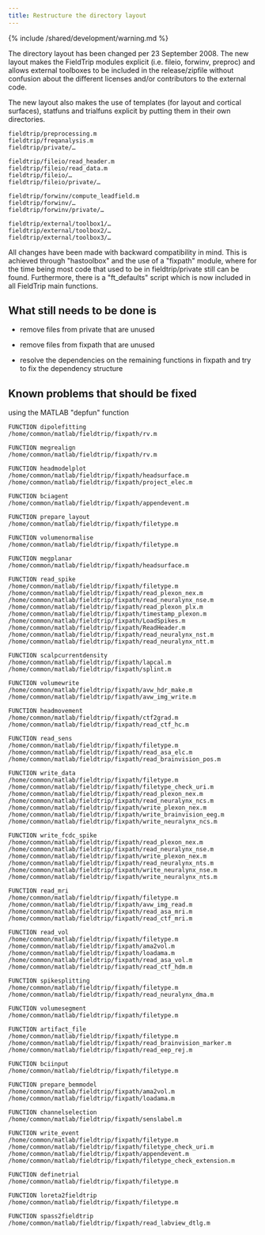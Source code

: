 ```yaml
---
title: Restructure the directory layout
---
```


{% include /shared/development/warning.md %}


The directory layout has been changed per 23 September 2008. The new layout makes the FieldTrip modules explicit (i.e. fileio, forwinv, preproc) and allows external toolboxes to be included in the release/zipfile without confusion about the different licenses and/or contributors to the external code.

The new layout also makes the use of templates (for layout and cortical surfaces), statfuns and trialfuns explicit by putting them in their own directories.

    fieldtrip/preprocessing.m
    fieldtrip/freqanalysis.m
    fieldtrip/private/…

    fieldtrip/fileio/read_header.m
    fieldtrip/fileio/read_data.m
    fieldtrip/fileio/…
    fieldtrip/fileio/private/…

    fieldtrip/forwinv/compute_leadfield.m
    fieldtrip/forwinv/…
    fieldtrip/forwinv/private/…

    fieldtrip/external/toolbox1/…
    fieldtrip/external/toolbox2/…
    fieldtrip/external/toolbox3/…

All changes have been made with backward compatibility in mind. This is achieved through "hastoolbox" and the use of a "fixpath" module, where for the time being most code that used to be in fieldtrip/private still can be found. Furthermore, there is a "ft_defaults" script which is now included in all FieldTrip main functions.

## What still needs to be done is

- remove files from private that are unused

- remove files from fixpath that are unused

- resolve the dependencies on the remaining functions in fixpath and try to fix the dependency structure

## Known problems that should be fixed

using the MATLAB "depfun" function

    FUNCTION dipolefitting
    /home/common/matlab/fieldtrip/fixpath/rv.m

    FUNCTION megrealign
    /home/common/matlab/fieldtrip/fixpath/rv.m

    FUNCTION headmodelplot
    /home/common/matlab/fieldtrip/fixpath/headsurface.m
    /home/common/matlab/fieldtrip/fixpath/project_elec.m

    FUNCTION bciagent
    /home/common/matlab/fieldtrip/fixpath/appendevent.m

    FUNCTION prepare_layout
    /home/common/matlab/fieldtrip/fixpath/filetype.m

    FUNCTION volumenormalise
    /home/common/matlab/fieldtrip/fixpath/filetype.m

    FUNCTION megplanar
    /home/common/matlab/fieldtrip/fixpath/headsurface.m

    FUNCTION read_spike
    /home/common/matlab/fieldtrip/fixpath/filetype.m
    /home/common/matlab/fieldtrip/fixpath/read_plexon_nex.m
    /home/common/matlab/fieldtrip/fixpath/read_neuralynx_nse.m
    /home/common/matlab/fieldtrip/fixpath/read_plexon_plx.m
    /home/common/matlab/fieldtrip/fixpath/timestamp_plexon.m
    /home/common/matlab/fieldtrip/fixpath/LoadSpikes.m
    /home/common/matlab/fieldtrip/fixpath/ReadHeader.m
    /home/common/matlab/fieldtrip/fixpath/read_neuralynx_nst.m
    /home/common/matlab/fieldtrip/fixpath/read_neuralynx_ntt.m

    FUNCTION scalpcurrentdensity
    /home/common/matlab/fieldtrip/fixpath/lapcal.m
    /home/common/matlab/fieldtrip/fixpath/splint.m

    FUNCTION volumewrite
    /home/common/matlab/fieldtrip/fixpath/avw_hdr_make.m
    /home/common/matlab/fieldtrip/fixpath/avw_img_write.m

    FUNCTION headmovement
    /home/common/matlab/fieldtrip/fixpath/ctf2grad.m
    /home/common/matlab/fieldtrip/fixpath/read_ctf_hc.m

    FUNCTION read_sens
    /home/common/matlab/fieldtrip/fixpath/filetype.m
    /home/common/matlab/fieldtrip/fixpath/read_asa_elc.m
    /home/common/matlab/fieldtrip/fixpath/read_brainvision_pos.m

    FUNCTION write_data
    /home/common/matlab/fieldtrip/fixpath/filetype.m
    /home/common/matlab/fieldtrip/fixpath/filetype_check_uri.m
    /home/common/matlab/fieldtrip/fixpath/read_plexon_nex.m
    /home/common/matlab/fieldtrip/fixpath/read_neuralynx_ncs.m
    /home/common/matlab/fieldtrip/fixpath/write_plexon_nex.m
    /home/common/matlab/fieldtrip/fixpath/write_brainvision_eeg.m
    /home/common/matlab/fieldtrip/fixpath/write_neuralynx_ncs.m

    FUNCTION write_fcdc_spike
    /home/common/matlab/fieldtrip/fixpath/read_plexon_nex.m
    /home/common/matlab/fieldtrip/fixpath/read_neuralynx_nse.m
    /home/common/matlab/fieldtrip/fixpath/write_plexon_nex.m
    /home/common/matlab/fieldtrip/fixpath/read_neuralynx_nts.m
    /home/common/matlab/fieldtrip/fixpath/write_neuralynx_nse.m
    /home/common/matlab/fieldtrip/fixpath/write_neuralynx_nts.m

    FUNCTION read_mri
    /home/common/matlab/fieldtrip/fixpath/filetype.m
    /home/common/matlab/fieldtrip/fixpath/avw_img_read.m
    /home/common/matlab/fieldtrip/fixpath/read_asa_mri.m
    /home/common/matlab/fieldtrip/fixpath/read_ctf_mri.m

    FUNCTION read_vol
    /home/common/matlab/fieldtrip/fixpath/filetype.m
    /home/common/matlab/fieldtrip/fixpath/ama2vol.m
    /home/common/matlab/fieldtrip/fixpath/loadama.m
    /home/common/matlab/fieldtrip/fixpath/read_asa_vol.m
    /home/common/matlab/fieldtrip/fixpath/read_ctf_hdm.m

    FUNCTION spikesplitting
    /home/common/matlab/fieldtrip/fixpath/filetype.m
    /home/common/matlab/fieldtrip/fixpath/read_neuralynx_dma.m

    FUNCTION volumesegment
    /home/common/matlab/fieldtrip/fixpath/filetype.m

    FUNCTION artifact_file
    /home/common/matlab/fieldtrip/fixpath/filetype.m
    /home/common/matlab/fieldtrip/fixpath/read_brainvision_marker.m
    /home/common/matlab/fieldtrip/fixpath/read_eep_rej.m

    FUNCTION bciinput
    /home/common/matlab/fieldtrip/fixpath/filetype.m

    FUNCTION prepare_bemmodel
    /home/common/matlab/fieldtrip/fixpath/ama2vol.m
    /home/common/matlab/fieldtrip/fixpath/loadama.m

    FUNCTION channelselection
    /home/common/matlab/fieldtrip/fixpath/senslabel.m

    FUNCTION write_event
    /home/common/matlab/fieldtrip/fixpath/filetype.m
    /home/common/matlab/fieldtrip/fixpath/filetype_check_uri.m
    /home/common/matlab/fieldtrip/fixpath/appendevent.m
    /home/common/matlab/fieldtrip/fixpath/filetype_check_extension.m

    FUNCTION definetrial
    /home/common/matlab/fieldtrip/fixpath/filetype.m

    FUNCTION loreta2fieldtrip
    /home/common/matlab/fieldtrip/fixpath/filetype.m

    FUNCTION spass2fieldtrip
    /home/common/matlab/fieldtrip/fixpath/read_labview_dtlg.m
